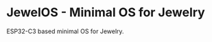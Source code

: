 JewelOS - Minimal OS for Jewelry
================================

ESP32-C3 based minimal OS for Jewelry.
